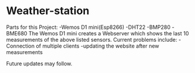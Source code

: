 # Weather-station
Parts for this Project:
 -Wemos D1 mini(Esp8266)
 -DHT22
 -BMP280
 -BME680
The Wemos D1 mini creates a Webserver which shows the last 10 measurements of the above listed sensors.
Current problems include:
 -Connection of multiple clients
 -updating the website after new measurements
 
 Future updates may follow.
